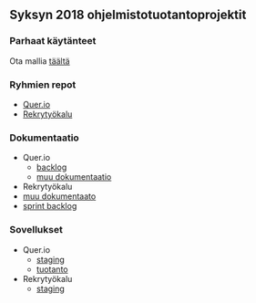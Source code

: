 ## Syksyn 2018 ohjelmistotuotantoprojektit

### Parhaat käytänteet

Ota mallia [täältä](https://github.com/ohtu-ohjaajat/OhTuHistory/blob/master/reference.md)

### Ryhmien repot
- [Quer.io](https://github.com/Quer-io/Quer.io)
- [Rekrytyökalu](https://github.com/ohtu-rekry)

### Dokumentaatio
- Quer.io 
  - [backlog](#)
  - [muu dokumentaatio](#)
 - Rekrytyökalu
  - [muu dokumentaato](https://drive.google.com/open?id=15oY17CYTkx-eXyyLoGN5QNCkrILjgnGNioUANWcxRZY)
  - [sprint backlog](https://trello.com/b/1ElKPbZ2/rekryty%C3%B6kalu)

### Sovellukset
- Quer.io
  - [staging](#)
  - [tuotanto](#)
- Rekrytyökalu
  - [staging](https://rekrysofta-staging.apps.emblica.com/)
